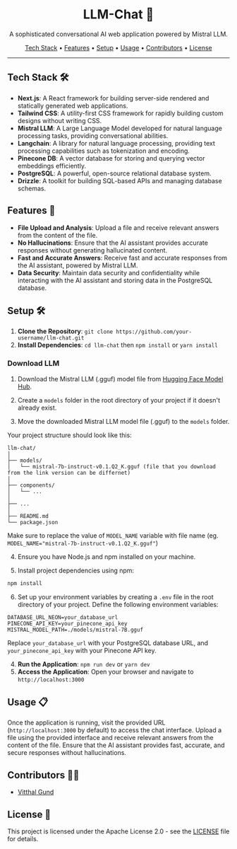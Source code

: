 <h1 align="center">LLM-Chat 🤖</h1>

<p align="center">
  A sophisticated conversational AI web application powered by Mistral LLM.
</p>

<p align="center">
  <a href="#tech-stack">Tech Stack</a> •
  <a href="#features">Features</a> •
  <a href="#setup">Setup</a> •
  <a href="#usage">Usage</a> •
  <a href="#contributors">Contributors</a> •
  <a href="#license">License</a>
</p>

---

## Tech Stack 🛠️

- **Next.js**: A React framework for building server-side rendered and statically generated web applications.
- **Tailwind CSS**: A utility-first CSS framework for rapidly building custom designs without writing CSS.
- **Mistral LLM**: A Large Language Model developed for natural language processing tasks, providing conversational abilities.
- **Langchain**: A library for natural language processing, providing text processing capabilities such as tokenization and encoding.
- **Pinecone DB**: A vector database for storing and querying vector embeddings efficiently.
- **PostgreSQL**: A powerful, open-source relational database system.
- **Drizzle**: A toolkit for building SQL-based APIs and managing database schemas.

## Features 🚀

- **File Upload and Analysis**: Upload a file and receive relevant answers from the content of the file.
- **No Hallucinations**: Ensure that the AI assistant provides accurate responses without generating hallucinated content.
- **Fast and Accurate Answers**: Receive fast and accurate responses from the AI assistant, powered by Mistral LLM.
- **Data Security**: Maintain data security and confidentiality while interacting with the AI assistant and storing data in the PostgreSQL database.

## Setup 🛠️

1. **Clone the Repository**: `git clone https://github.com/your-username/llm-chat.git`
2. **Install Dependencies**: `cd llm-chat` then `npm install` or `yarn install`

### Download LLM

1. Download the Mistral LLM (.gguf) model file from [Hugging Face Model Hub](https://huggingface.co/TheBloke/Mistral-7B-Instruct-v0.1-GGUF/tree/main).
   
2. Create a `models` folder in the root directory of your project if it doesn't already exist.

3. Move the downloaded Mistral LLM model file (.gguf) to the `models` folder.

Your project structure should look like this:

```
llm-chat/
│
├── models/
│   └── mistral-7b-instruct-v0.1.Q2_K.gguf (file that you download from the link version can be differnet)
│
├── components/
│   └── ...
│
├── ...
│
├── README.md
└── package.json
```
Make sure to replace the value of `MODEL_NAME` variable with file name (eg. `MODEL_NAME="mistral-7b-instruct-v0.1.Q2_K.gguf"`)

4. Ensure you have Node.js and npm installed on your machine.

5. Install project dependencies using npm:

```bash
npm install
```

6. Set up your environment variables by creating a `.env` file in the root directory of your project. Define the following environment variables:

```env
DATABASE_URL_NEON=your_database_url
PINECONE_API_KEY=your_pinecone_api_key
MISTRAL_MODEL_PATH=./models/mistral-7B.gguf
```

Replace `your_database_url` with your PostgreSQL database URL, and `your_pinecone_api_key` with your Pinecone API key.

4. **Run the Application**: `npm run dev` or `yarn dev`
5. **Access the Application**: Open your browser and navigate to `http://localhost:3000`

## Usage 📋

Once the application is running, visit the provided URL (`http://localhost:3000` by default) to access the chat interface. Upload a file using the provided interface and receive relevant answers from the content of the file. Ensure that the AI assistant provides fast, accurate, and secure responses without hallucinations.

## Contributors 👨‍💻

- [Vitthal Gund](https://github.com/VitthalGund)

## License 📝

This project is licensed under the Apache License 2.0 - see the [LICENSE](LICENSE) file for details.
